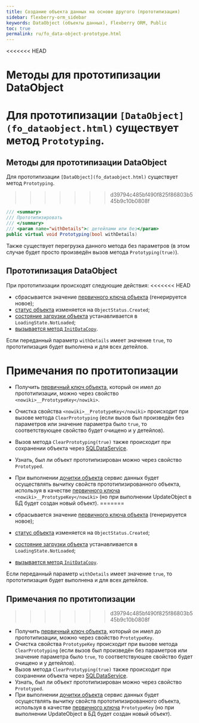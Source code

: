 ```yaml
---
title: Создание объекта данных на основе другого (прототипизация)
sidebar: flexberry-orm_sidebar
keywords: DataObject (объекты данных), Flexberry ORM, Public
toc: true
permalink: ru/fo_data-object-prototype.html
---
```

<<<<<<< HEAD
# Методы для прототипизации DataObject
Для прототипизации `[DataObject](fo_dataobject.html)` существует метод `Prototyping`.
=======
## Методы для прототипизации DataObject
Для прототипизации `[DataObject](fo_dataobject.html)` существует метод `Prototyping`.

>>>>>>> d39794c485bf490f825f86803b545b9c10b0808f
```cs
/// <summary>
/// Прототипизировать
/// </summary>
/// <param name="withDetails">с детейлами или без</param>
public virtual void Prototyping(bool withDetails)
```

Также существует перегрузка данного метода без параметров (в этом случае будет просто произведён вызов метода `Prototyping(true)`).

## Прототипизация DataObject
При прототипизации происходят следующие действия:
<<<<<<< HEAD
* сбрасывается значение [первичного ключа объекта](fo_primary-keys-objects.html) (генерируется новое);
* [статус объекта](object-status-and-loading-state.html) изменяется на `ObjectStatus.Created`;
* [состояние загрузки объекта](object-status-and-loading-state.html) устанавливается в `LoadingState.NotLoaded`;
* [вызывается метод `InitDataCopy`](data-object-copy.html).

Если переданный параметр `withDetails` имеет значение `true`, то прототипизация будет выполнена и для всех детейлов.

# Примечания по протитопизации
* Получить [первичный ключ объекта](fo_primary-keys-objects.html), который он имел до прототипизации, можно через свойство `<nowiki>__PrototypeKey</nowiki>`.
* Очистка свойства `<nowiki>__PrototypeKey</nowiki>` происходит при вызове метода `ClearPrototyping` (если вызов был произведён без параметров или значение параметра было `true`, то соответствующее свойство будет очищено и у детейлов).
* Вызов метода `ClearPrototyping(true)` также происходит при сохранении объекта через [SQLDataService](fo_sql-data-service.html).
* Узнать, был ли объект прототипизирован можно через свойство `Prototyped`.
* При выполнении [дочитки объекта](additional-loading-data-object.html) сервис данных будет осуществлять вычитку свойств прототипизированного объекта, используя в качестве [первичного ключа](fo_primary-keys-objects.html) `<nowiki>__PrototypeKey</nowiki>` (но при выполнении UpdateObject в БД будет создан новый объект).
=======

* сбрасывается значение [первичного ключа объекта](fo_primary-keys-objects.html) (генерируется новое);
* [статус объекта](fo_object-status-and-loading-state.html) изменяется на `ObjectStatus.Created`;
* [состояние загрузки объекта](fo_object-status-and-loading-state.html) устанавливается в `LoadingState.NotLoaded`;
* [вызывается метод `InitDataCopy`](fo_data-object-copy.html).

Если переданный параметр `withDetails` имеет значение `true`, то прототипизация будет выполнена и для всех детейлов.

## Примечания по протитопизации
>>>>>>> d39794c485bf490f825f86803b545b9c10b0808f

* Получить [первичный ключ объекта](fo_primary-keys-objects.html), который он имел до прототипизации, можно через свойство `PrototypeKey`.
* Очистка свойства `PrototypeKey` происходит при вызове метода `ClearPrototyping` (если вызов был произведён без параметров или значение параметра было `true`, то соответствующее свойство будет очищено и у детейлов).
* Вызов метода `ClearPrototyping(true)` также происходит при сохранении объекта через [SQLDataService](fo_s-q-l-data-service.html).
* Узнать, был ли объект прототипизирован можно через свойство `Prototyped`.
* При выполнении [дочитки объекта](fo_additional-loading-data-object.html) сервис данных будет осуществлять вычитку свойств прототипизированного объекта, используя в качестве [первичного ключа](fo_primary-keys-objects.html) `PrototypeKey` (но при выполнении UpdateObject в БД будет создан новый объект).
